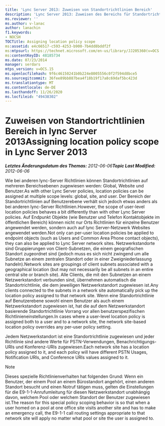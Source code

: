 ```yaml
---
title: 'Lync Server 2013: Zuweisen von Standortrichtlinien Bereich'
description: 'Lync Server 2013: Zuweisen des Bereichs für Standortrichtlinien.'
ms.reviewer: ''
ms.author: v-lanac
author: lanachin
f1.keywords:
- NOCSH
TOCTitle: Assigning location policy scope
ms:assetid: e4c66517-c593-4253-b900-7b4dd8bddf2f
ms:mtpsurl: https://technet.microsoft.com/en-us/library/JJ205360(v=OCS.15)
ms:contentKeyID: 48185734
ms.date: 07/23/2014
manager: serdars
mtps_version: v=OCS.15
ms.openlocfilehash: 9f6c46150241b0b224e8005556c0f2f594d8bce5
ms.sourcegitcommit: 36fee89bb887bea4f18b19f17a8c69daf5bc423d
ms.translationtype: MT
ms.contentlocale: de-DE
ms.lasthandoff: 11/26/2020
ms.locfileid: "49438302"
---
```

# <a name="assigning-location-policy-scope-in-lync-server-2013"></a><span data-ttu-id="345da-103">Zuweisen von Standortrichtlinien Bereich in lync Server 2013</span><span class="sxs-lookup"><span data-stu-id="345da-103">Assigning location policy scope in Lync Server 2013</span></span>

<div data-xmlns="http://www.w3.org/1999/xhtml">

<div class="topic" data-xmlns="http://www.w3.org/1999/xhtml" data-msxsl="urn:schemas-microsoft-com:xslt" data-cs="https://msdn.microsoft.com/">

<div data-asp="https://msdn2.microsoft.com/asp">



</div>

<div id="mainSection">

<div id="mainBody"><span data-ttu-id="345da-104">

<span> </span></span><span class="sxs-lookup"><span data-stu-id="345da-104">

<span> </span></span></span>

<span data-ttu-id="345da-105">_**Letztes Änderungsdatum des Themas:** 2012-06-06_</span><span class="sxs-lookup"><span data-stu-id="345da-105">_**Topic Last Modified:** 2012-06-06_</span></span>

<span data-ttu-id="345da-106">Wie bei anderen lync-Server Richtlinien können Standortrichtlinien auf mehreren Bereichsebenen zugewiesen werden: Global, Website und Benutzer.</span><span class="sxs-lookup"><span data-stu-id="345da-106">As with other Lync Server policies, location policies can be assigned at multiple scope levels: global, site, and user.</span></span> <span data-ttu-id="345da-107">Der Bereich der Standortrichtlinien auf Benutzerebene verhält sich jedoch etwas anders als bei anderen lync-Server Richtlinien.</span><span class="sxs-lookup"><span data-stu-id="345da-107">However, the scope of user-level location policies behaves a bit differently than with other Lync Server policies.</span></span> <span data-ttu-id="345da-108">Auf Endpunkt Objekte (wie Benutzer und Telefon Kontaktobjekte im öffentlichen Bereich) können nicht nur Orts Richtlinien für einzelne Benutzer angewendet werden, sondern auch auf lync Server-Netzwerk Websites angewendet werden.</span><span class="sxs-lookup"><span data-stu-id="345da-108">Not only can per-user location policies be applied to endpoint objects (such as Users and Common Area Phone contact objects), they can also be applied to Lync Server network sites.</span></span> <span data-ttu-id="345da-109">Netzwerkstandorte sind Gruppierungen von Client-Subnetzen, die einem geografischen Standort zugeordnet sind (jedoch muss es sich nicht zwingend um alle Subnetze an einem zentralen Standort oder in einer Zweigniederlassung handeln).</span><span class="sxs-lookup"><span data-stu-id="345da-109">Network sites are groupings of client subnets associated with a geographical location (but may not necessarily be all subnets in an entire central site or branch site).</span></span> <span data-ttu-id="345da-110">Alle Clients, die mit den Subnetzen an einem Netzwerkstandort verbunden sind, übernehmen automatisch die Standortrichtlinie, die dem jeweiligen Netzwerkstandort zugewiesen ist.</span><span class="sxs-lookup"><span data-stu-id="345da-110">Any clients connected to the subnets in a network site automatically pick up the location policy assigned to that network site.</span></span> <span data-ttu-id="345da-111">Wenn eine Standortrichtlinie auf Benutzerebene sowohl einem Benutzer als auch einem Netzwerkstandort zugewiesen ist, hat die auf dem Netzwerkstandort basierende Standortrichtlinie Vorrang vor allen benutzerspezifischen Richtlinieneinstellungen.</span><span class="sxs-lookup"><span data-stu-id="345da-111">In cases where a user-level location policy is assigned both to a user and to a network site, the network site-based location policy overrides any per-user policy setting.</span></span>

<span data-ttu-id="345da-112">Jedem Netzwerkstandort ist eine Standortrichtlinie zugewiesen und jeder Richtlinie sind andere Werte für PSTN-Verwendungen, Benachrichtigungs-URIs und Konferenz-URIs zugewiesen.</span><span class="sxs-lookup"><span data-stu-id="345da-112">Each network site has a location policy assigned to it, and each policy will have different PSTN Usages, Notification URIs, and Conference URIs values assigned to it.</span></span>

<div>


> [!NOTE]  
> <span data-ttu-id="345da-113">Dieses spezielle Richtlinienverhalten hat folgenden Grund: Wenn ein Benutzer, der einem Pool an einem Bürostandort angehört, einen anderen Standort besucht und einen Notruf tätigen muss, gelten die Einstellungen für die E9-1-1-Anrufumleitung für diesen Netzwerkstandort unabhängig davon, welchem Pool oder welchem Standort der Benutzer zugewiesen ist.</span><span class="sxs-lookup"><span data-stu-id="345da-113">The reason for this special policy scoping behavior is so that when a user homed on a pool at one office site visits another site and has to make an emergency call, the E9-1-1 call routing settings appropriate to that network site will apply no matter what pool or site the user is assigned to.</span></span>



<span data-ttu-id="345da-114"></div>

</div>

<span> </span>

</div>

</div>

</span><span class="sxs-lookup"><span data-stu-id="345da-114"></div>

</div>

<span> </span>

</div>

</div>

</span></span></div>

